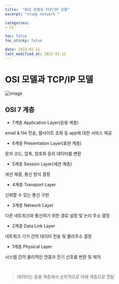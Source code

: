 ```yaml
---
title:  "OSI 모델과 TCP/IP 모델"
excerpt: "study network "

categories:
- CS

toc: false
toc_sticky: false

date: 2022-01-11
last_modified_at: 2022-01-11
---
```


# OSI 모델과 TCP/IP 모델

![image](https://user-images.githubusercontent.com/76996686/148958195-013aa553-17b2-4ce2-9027-3f44f2243791.png)


## OSI 7 계층

- 7계층 Application Layer(응용 계층)

email & file 전송, 웹사이트 조회 등 app에 대한 서비스 제공

- 6계층 Presentation Layer(표현 계층)

문자 코드, 압축, 암호화 등의 데이터를 변환

- 5계층 Session Layer(세션 계층)

세션 체결, 통신 방식 결정

- 4계층 Transport Layer 

신뢰할 수 있는 통신 구현

- 3계층 Network Layer

다른 네트워크와 통신하기 위한 경로 설정 및 논리 주소 결정

- 2계층 Data Link Layer

네트워크 기기 간의 데이터 전송 및 물리주소 결정

- 1계층 Physical Layer

시스템 간의 물리적인 연결과 전기 신호를 변환 및 제어

<br>

> 데이터는 응용 계층에서 순차적으로 아래 계층으로 전달

<br>

